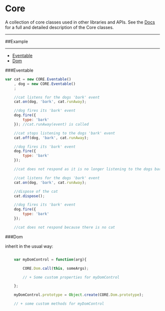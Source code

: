 Core
=====

A collection of core classes used in other libraries and APIs. See the [Docs]() for a full and detailed description
of the Core classes.

---

##Example

---

* [Eventable](#eventable)
* [Dom](#dom)

###Eventable

```javascript
var cat = new CORE.Eventable()
	, dog = new CORE.Eventable()
	;

	//cat listens for the dogs 'bark' event
	cat.on(dog, 'bark', cat.runAway);

	//dog fires its 'bark' event
	dog.fire({
		type: 'bark'
	}); //cat.runAway(event) is called

	//cat stops listening to the dogs 'bark' event
	cat.off(dog, 'bark', cat.runAway);

	//dog fires its 'bark' event
	dog.fire({
		type: 'bark'
	});

	//cat does not respond as it is no longer listening to the dogs bark event.

	//cat listens for the dogs 'bark' event
    cat.on(dog, 'bark', cat.runAway);

    //dispose of the cat
    cat.dispose();

    //dog fires its 'bark' event
    dog.fire({
    	type: 'bark'
    });

    //cat does not respond because there is no cat

```

###Dom

inherit in the usual way:

```Javascript

	var myDomControl = function(arg){

		CORE.Dom.call(this, someArgs);

		// + Some custom properties for myDomControl

	};

	myDomControl.prototype = Object.create(CORE.Dom.prototype);

	// + some custom methods for myDomControl

```



